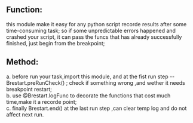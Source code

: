 ## Function:
this module make it easy for any python script recorde results after some time-consuming task;
so if some unpredictable errors happened and crashed your script, it can pass the funcs that has already 
successfully finished, just begin from the breakpoint;

## Method:
a.  before run your task,import this module, and at the fist run step --  Brestart.preRunCheck() ;
check if something wrong ,and wether it needs breakpoint restart;    
b.  use @Brestart.logFunc to decorate the functions that cost much time,make it a recorde point;    
c.  finally Brestart.end() at the last run step ,can clear temp log and do not affect next run.     